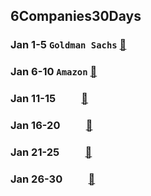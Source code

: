## 6Companies30Days

### Jan 1-5  `Goldman Sachs`	[🔗](https://docs.google.com/document/d/e/2PACX-1vRgrSl5zCl8P92F0qNuJyDF9v8aqfNd1UB9fQWTb-_aohzhPbZ0GOVbXvfnGHgzbWWdkf9gr7ZgM0lj/pub)
### Jan 6-10	`Amazon` [🔗](https://docs.google.com/document/d/1KH9GVaUCET-y5SL5sg6DAnon9XwRRW-sPiyJ2p7FRLs/edit)
### Jan 11-15	`    ` [🔗]()
### Jan 16-20	`    ` [🔗]()
### Jan 21-25	`    ` [🔗]()
### Jan 26-30	`    ` [🔗]()

